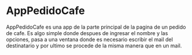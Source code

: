 # AppPedidoCafe
AppPedidoCafe es una app de la parte principal de la pagina de un pedido de cafe.
Es algo simple donde despues de ingresar el nombre y las opciones, pasa a una ventana donde es necesario escribir el mail del destinatario y por ultimo se procede de la misma
manera que en un mail.
